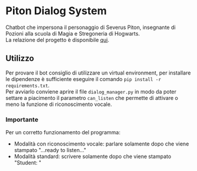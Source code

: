 # Piton Dialog System

Chatbot che impersona il personaggio di Severus Piton, insegnante di Pozioni alla scuola di Magia e Stregoneria di Hogwarts.  
La relazione del progetto è disponibile [qui](pdf/Relazione.pdf).

## Utilizzo

Per provare il bot consiglio di utilizzare un virtual environment, per installare le dipendenze è sufficiente eseguire il comando `pip install -r requirements.txt`.  
Per avviarlo conviene aprire il file `dialog_manager.py` in modo da poter settare a piacimento il parametro `can_listen` che permette di attivare o meno la funzione di riconoscimento vocale.

### Importante

Per un corretto funzionamento del programma:

- Modalità con riconoscimento vocale: parlare solamente dopo che viene stampato "...ready to listen..."
- Modalità standard: scrivere solamente dopo che viene stampato "Student: "
